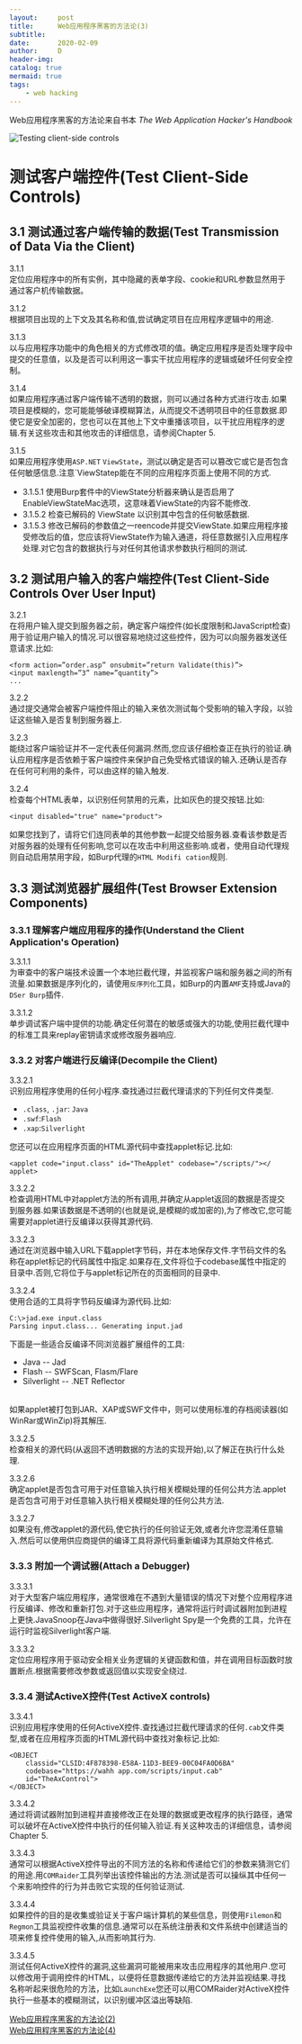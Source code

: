 ```yaml
---
layout:     post
title:      Web应用程序黑客的方法论(3)
subtitle:   
date:       2020-02-09
author:     D
header-img: 
catalog: true
mermaid: true
tags:
    - web hacking
---
```


Web应用程序黑客的方法论来自书本 *The Web Application Hacker's Handbook*


![Testing client-side controls](/img/testing-client-side-controls.png)

# 测试客户端控件(Test Client-Side Controls)

## 3.1 测试通过客户端传输的数据(Test Transmission of Data Via the Client)

3.1.1<br>
定位应用程序中的所有实例，其中隐藏的表单字段、cookie和URL参数显然用于通过客户机传输数据。

3.1.2<br>
根据项目出现的上下文及其名称和值,尝试确定项目在应用程序逻辑中的用途.

3.1.3<br>
以与应用程序功能中的角色相关的方式修改项的值。确定应用程序是否处理字段中提交的任意值，以及是否可以利用这一事实干扰应用程序的逻辑或破坏任何安全控制。

3.1.4<br>
如果应用程序通过客户端传输不透明的数据，则可以通过各种方式进行攻击.如果项目是模糊的，您可能能够破译模糊算法，从而提交不透明项目中的任意数据.即使它是安全加密的，您也可以在其他上下文中重播该项目，以干扰应用程序的逻辑.有关这些攻击和其他攻击的详细信息，请参阅Chapter 5.

3.1.5<br>
如果应用程序使用`ASP.NET` `ViewState`，测试以确定是否可以篡改它或它是否包含任何敏感信息.注意`ViewStatep能在不同的应用程序页面上使用不同的方式.<br>

- 3.1.5.1 使用Burp套件中的ViewState分析器来确认是否启用了EnableViewStateMac选项，这意味着ViewState的内容不能修改.
- 3.1.5.2 检查已解码的 ViewState 以识别其中包含的任何敏感数据.
- 3.1.5.3 修改已解码的参数值之一reencode并提交ViewState.如果应用程序接受修改后的值，您应该将ViewState作为输入通道，将任意数据引入应用程序处理.对它包含的数据执行与对任何其他请求参数执行相同的测试.

## 3.2 测试用户输入的客户端控件(Test Client-Side Controls Over User Input)

3.2.1<br>
在将用户输入提交到服务器之前，确定客户端控件(如长度限制和JavaScript检查)用于验证用户输入的情况.可以很容易地绕过这些控件，因为可以向服务器发送任意请求.比如:
```
<form action=”order.asp” onsubmit=”return Validate(this)”>
<input maxlength=”3” name=”quantity”>
...
```
3.2.2<br>
通过提交通常会被客户端控件阻止的输入来依次测试每个受影响的输入字段，以验证这些输入是否复制到服务器上.

3.2.3<br>
能绕过客户端验证并不一定代表任何漏洞.然而,您应该仔细检查正在执行的验证.确认应用程序是否依赖于客户端控件来保护自己免受格式错误的输入.还确认是否存在任何可利用的条件，可以由这样的输入触发.

3.2.4<br>
检查每个HTML表单，以识别任何禁用的元素，比如灰色的提交按钮.比如:<br>
```
<input disabled="true" name="product">
```
如果您找到了，请将它们连同表单的其他参数一起提交给服务器.查看该参数是否对服务器的处理有任何影响,您可以在攻击中利用这些影响.或者，使用自动代理规则自动启用禁用字段，如Burp代理的`HTML Modifi cation`规则.

## 3.3 测试浏览器扩展组件(Test Browser Extension Components)

### 3.3.1 理解客户端应用程序的操作(Understand the Client Application's Operation)

3.3.1.1<br>
为审查中的客户端技术设置一个本地拦截代理，并监视客户端和服务器之间的所有流量.如果数据是序列化的，请使用`反序列化`工具，如Burp的内置`AMF`支持或Java的`DSer Burp`插件.

3.3.1.2<br>
单步调试客户端中提供的功能.确定任何潜在的敏感或强大的功能,使用拦截代理中的标准工具来replay密钥请求或修改服务器响应.

### 3.3.2 对客户端进行反编译(Decompile the Client)

3.3.2.1<br>
识别应用程序使用的任何小程序.查找通过拦截代理请求的下列任何文件类型.
- `.class`, `.jar`: `Java`
- `.swf`:`Flash`
- `.xap`:`Silverlight`

您还可以在应用程序页面的HTML源代码中查找applet标记.比如:<br>
```
<applet code="input.class" id="TheApplet" codebase="/scripts/"></
applet>
```

3.3.2.2<br>
检查调用HTML中对applet方法的所有调用,并确定从applet返回的数据是否提交到服务器.如果该数据是不透明的(也就是说,是模糊的或加密的),为了修改它,您可能需要对applet进行反编译以获得其源代码.

3.3.2.3<br>
通过在浏览器中输入URL下载applet字节码，并在本地保存文件.字节码文件的名称在applet标记的代码属性中指定.如果存在,文件将位于codebase属性中指定的目录中.否则,它将位于与applet标记所在的页面相同的目录中.

3.3.2.4<br>
使用合适的工具将字节码反编译为源代码.比如:<br>

```
C:\>jad.exe input.class
Parsing input.class... Generating input.jad
```

下面是一些适合反编译不同浏览器扩展组件的工具:<br>

- Java -- Jad
- Flash -- SWFScan, Flasm/Flare
- Silverlight -- .NET Reflector
<br>
如果applet被打包到JAR、XAP或SWF文件中，则可以使用标准的存档阅读器(如WinRar或WinZip)将其解压.<br>

3.3.2.5<br>
检查相关的源代码(从返回不透明数据的方法的实现开始),以了解正在执行什么处理.

3.3.2.6<br>
确定applet是否包含可用于对任意输入执行相关模糊处理的任何公共方法.applet是否包含可用于对任意输入执行相关模糊处理的任何公共方法.

3.3.2.7<br>
如果没有,修改applet的源代码,使它执行的任何验证无效,或者允许您混淆任意输入.然后可以使用供应商提供的编译工具将源代码重新编译为其原始文件格式.

### 3.3.3 附加一个调试器(Attach a Debugger)

3.3.3.1<br>
对于大型客户端应用程序，通常很难在不遇到大量错误的情况下对整个应用程序进行反编译、修改和重新打包.对于这些应用程序，通常将运行时调试器附加到进程上更快.JavaSnoop在Java中做得很好.Silverlight Spy是一个免费的工具，允许在运行时监视Silverlight客户端.

3.3.3.2<br>
定位应用程序用于驱动安全相关业务逻辑的关键函数和值，并在调用目标函数时放置断点.根据需要修改参数或返回值以实现安全绕过.

### 3.3.4 测试ActiveX控件(Test ActiveX controls)

3.3.4.1<br>
识别应用程序使用的任何ActiveX控件.查找通过拦截代理请求的任何`.cab`文件类型,或者在应用程序页面的HTML源代码中查找对象标记.比如:<br>

```
<OBJECT
    classid="CLSID:4F878398-E58A-11D3-BEE9-00C04FA0D6BA"
    codebase="https://wahh app.com/scripts/input.cab"
    id="TheAxControl">
</OBJECT>
```

3.3.4.2<br>
通过将调试器附加到进程并直接修改正在处理的数据或更改程序的执行路径，通常可以破坏在ActiveX控件中执行的任何输入验证.有关这种攻击的详细信息，请参阅Chapter 5.

3.3.4.3<br>
通常可以根据ActiveX控件导出的不同方法的名称和传递给它们的参数来猜测它们的用途.用`COMRaider`工具列举出该控件输出的方法.测试是否可以操纵其中任何一个来影响控件的行为并击败它实现的任何验证测试.

3.3.4.4<br>
如果控件的目的是收集或验证关于客户端计算机的某些信息，则使用`Filemon`和`Regmon`工具监视控件收集的信息.通常可以在系统注册表和文件系统中创建适当的项来修复控件使用的输入,从而影响其行为.

3.3.4.5<br>
测试任何ActiveX控件的漏洞,这些漏洞可能被用来攻击应用程序的其他用户.您可以修改用于调用控件的HTML，以便将任意数据传递给它的方法并监视结果.寻找名称听起来很危险的方法，比如`LaunchExe`您还可以用COMRaider对ActiveX控件执行一些基本的模糊测试，以识别缓冲区溢出等缺陷.


[Web应用程序黑客的方法论(2)](https://dm116.github.io/2020/02/09/web-application-hacker-methodology_2/)<br>
[Web应用程序黑客的方法论(4)](https://dm116.github.io/2020/02/11/web-application-hacker-methodology_4/)
